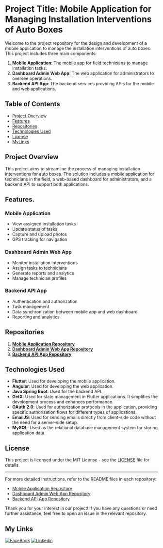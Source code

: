# Project Title: Mobile Application for Managing Installation Interventions of Auto Boxes

Welcome to the project repository for the design and development of a mobile application to manage the installation interventions of auto boxes. This project includes three main components:

1. **Mobile Application**: The mobile app for field technicians to manage installation tasks.
2. **Dashboard Admin Web App**: The web application for administrators to oversee operations.
3. **Backend API App**: The backend services providing APIs for the mobile and web applications.

## Table of Contents

- [Project Overview](#project-overview)
- [Features](#features)
- [Repositories](#repositories)
- [Technologies Used](#technologies-used)
- [License](#license)
- [MyLinks](#my-links)

## Project Overview

This project aims to streamline the process of managing installation interventions for auto boxes. The solution includes a mobile application for technicians in the field, a web-based dashboard for administrators, and a backend API to support both applications.

## Features.

### Mobile Application
- View assigned installation tasks
- Update status of tasks
- Capture and upload photos
- GPS tracking for navigation

### Dashboard Admin Web App
- Monitor installation interventions
- Assign tasks to technicians
- Generate reports and analytics
- Manage technician profiles

### Backend API App
- Authentication and authorization
- Task management
- Data synchronization between mobile app and web dashboard
- Reporting and analytics

## Repositories

1. **[Mobile Application Repository](https://github.com/SidiahmedHABIB/installateur-mobile-app)**
2. **[Dashboard Admin Web App Repository](https://github.com/SidiahmedHABIB/installateur-dashboard-admin-web-app)**
3. **[Backend API App Repository](https://github.com/SidiahmedHABIB/installateur-api)**


## Technologies Used

- **Flutter**: Used for developing the mobile application. 
- **Angular**: Used for developing the web application. 
- **Java Spring Boot**: Used for the backend API. 
- **GetX**: Used for state management in Flutter applications. It simplifies the development process and enhances performance.
- **OAuth 2.0**: Used for authorization protocols in the application, providing specific authorization flows for different types of applications.
- **EmailJS**: Used for sending emails directly from client-side code without the need for a server-side setup.
- **MySQL**: Used as the relational database management system for storing application data.

## License

This project is licensed under the MIT License - see the [LICENSE](LICENSE) file for details.

---

For more detailed instructions, refer to the README files in each repository:

- [Mobile Application Repository](https://github.com/SidiahmedHABIB/installateur-mobile-app)
- [Dashboard Admin Web App Repository](https://github.com/SidiahmedHABIB/installateur-dashboard-admin-web-app)
- [Backend API App Repository](https://github.com/SidiahmedHABIB/installateur-api)

Thank you for your interest in our project! If you have any questions or need further assistance, feel free to open an issue in the relevant repository.

## My Links
[![FaceBook](https://img.shields.io/badge/Facebook-1877F2?style=for-the-badge&logo=facebook&logoColor=white)](https://www.facebook.com/habib.sidiahmed.5)   [![Linkedin](https://img.shields.io/badge/LinkedIn-0077B5?style=for-the-badge&logo=linkedin&logoColor=white)](https://www.linkedin.com/in/sidi-ahmed-habib-18163220a/)
